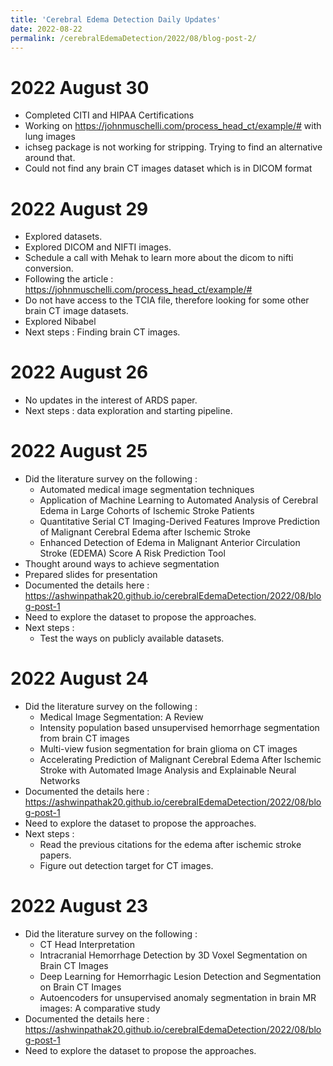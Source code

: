 ```yaml
---
title: 'Cerebral Edema Detection Daily Updates'
date: 2022-08-22
permalink: /cerebralEdemaDetection/2022/08/blog-post-2/
---
```

# 2022 August 30
- Completed CITI and HIPAA Certifications
- Working on https://johnmuschelli.com/process_head_ct/example/# with lung images
- ichseg package is not working for stripping. Trying to find an alternative around that.
- Could not find any brain CT images dataset which is in DICOM format

# 2022 August 29
- Explored datasets.
- Explored DICOM and NIFTI images.
- Schedule a call with Mehak to learn more about the dicom to nifti conversion.
- Following the article : https://johnmuschelli.com/process_head_ct/example/#
- Do not have access to the TCIA file, therefore looking for some other brain CT image datasets.
- Explored Nibabel
- Next steps : Finding brain CT images.

# 2022 August 26
- No updates in the interest of ARDS paper.
- Next steps : data exploration and starting pipeline.

# 2022 August 25
- Did the literature survey on the following :
  - Automated medical image segmentation techniques
  - Application of Machine Learning to Automated Analysis of Cerebral Edema in Large Cohorts of Ischemic Stroke Patients
  - Quantitative Serial CT Imaging-Derived
    Features Improve Prediction of Malignant
    Cerebral Edema after Ischemic Stroke
  - Enhanced Detection of Edema in Malignant Anterior
    Circulation Stroke (EDEMA) Score
    A Risk Prediction Tool
- Thought around ways to achieve segmentation
- Prepared slides for presentation
- Documented the details here : https://ashwinpathak20.github.io/cerebralEdemaDetection/2022/08/blog-post-1
- Need to explore the dataset to propose the approaches.
- Next steps :
  - Test the ways on publicly available datasets.

# 2022 August 24
- Did the literature survey on the following :
  - Medical Image Segmentation: A Review
  - Intensity population based unsupervised hemorrhage segmentation from brain CT images
  - Multi-view fusion segmentation for brain glioma on CT images
  - Accelerating Prediction of Malignant
    Cerebral Edema After Ischemic Stroke
    with Automated Image Analysis and Explainable
    Neural Networks
- Documented the details here : https://ashwinpathak20.github.io/cerebralEdemaDetection/2022/08/blog-post-1
- Need to explore the dataset to propose the approaches.
- Next steps : 
  - Read the previous citations for the edema after ischemic stroke papers.
  - Figure out detection target for CT images.

# 2022 August 23 
- Did the literature survey on the following :
  - CT Head Interpretation
  - Intracranial Hemorrhage Detection by 3D Voxel Segmentation on Brain CT Images
  - Deep Learning for Hemorrhagic Lesion Detection and Segmentation on Brain CT Images
  - Autoencoders for unsupervised anomaly segmentation in brain MR
    images: A comparative study
- Documented the details here : https://ashwinpathak20.github.io/cerebralEdemaDetection/2022/08/blog-post-1
- Need to explore the dataset to propose the approaches.